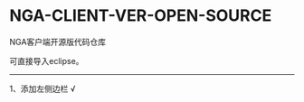 NGA-CLIENT-VER-OPEN-SOURCE
==========================

NGA客户端开源版代码仓库

可直接导入eclipse。

--------------------------

1、添加左侧边栏 √
